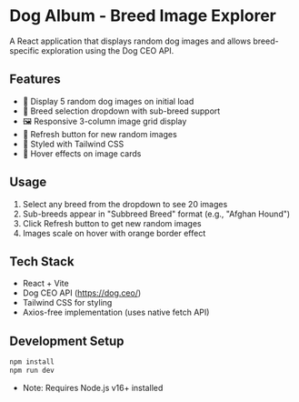 # Dog Album - Breed Image Explorer

A React application that displays random dog images and allows breed-specific exploration using the Dog CEO API.

## Features
- 🐶 Display 5 random dog images on initial load
- 🎯 Breed selection dropdown with sub-breed support
- 🖼️ Responsive 3-column image grid display
- 🔄 Refresh button for new random images
- 🎨 Styled with Tailwind CSS
- 🌟 Hover effects on image cards

## Usage
1. Select any breed from the dropdown to see 20 images
2. Sub-breeds appear in "Subbreed Breed" format (e.g., "Afghan Hound")
3. Click Refresh button to get new random images
4. Images scale on hover with orange border effect

## Tech Stack
- React + Vite
- Dog CEO API (https://dog.ceo/)
- Tailwind CSS for styling
- Axios-free implementation (uses native fetch API)

## Development Setup
```bash
npm install
npm run dev
```

- Note: Requires Node.js v16+ installed 
